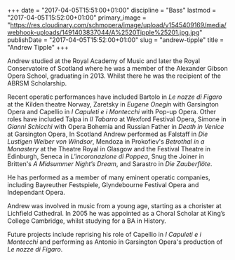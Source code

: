 +++
date = "2017-04-05T15:51:00+01:00"
discipline = "Bass"
lastmod = "2017-04-05T15:52:00+01:00"
primary_image = "https://res.cloudinary.com/schmopera/image/upload/v1545409169/media/webhook-uploads/1491403837044/A%2520Tipple%25201.jpg.jpg"
publishDate = "2017-04-05T15:52:00+01:00"
slug = "andrew-tipple"
title = "Andrew Tipple"
+++

Andrew studied at the Royal Academy of Music and later the Royal Conservatoire of Scotland where he was a member of the Alexander Gibson Opera School, graduating in 2013. Whilst there he was the recipient of the ABRSM Scholarship.

Recent operatic performances have included Bartolo in *Le nozze di Figaro* at the Kilden theatre Norway, Zaretsky in *Eugene Onegin* with Garsington Opera and Capellio in *I Capuleti e i Montecchi* with Pop-up Opera. Other roles have included Talpa in *Il Tabarro* at Wexford Festival Opera, Simone in *Gianni Schicchi* with Opera Bohemia and Russian Father in *Death in Venice* at Garsington Opera, In Scotland Andrew performed as Falstaff in *Die Lustigen Weiber von Windsor*, Mendoza in Prokofiev's *Betrothal in a Monastery* at the Theatre Royal in Glasgow and the Festival Theatre in Edinburgh, Seneca in *L'incoronazione di Poppea*, Snug the Joiner in Britten's *A Midsummer Night’s Dream*, and Sarastro in *Die Zauberflöte*.

He has performed as a member of many eminent operatic companies, including Bayreuther Festspiele, Glyndebourne Festival Opera and Independant Opera.

Andrew was involved in music from a young age, starting as a chorister at Lichfield Cathedral. In 2005 he was appointed as a Choral Scholar at King’s College Cambridge, whilst studying for a BA in History.

Future projects include reprising his role of Capellio in *I Capuleti e i Montecchi* and performing as Antonio in Garsington Opera's production of *Le nozze di Figaro*.
